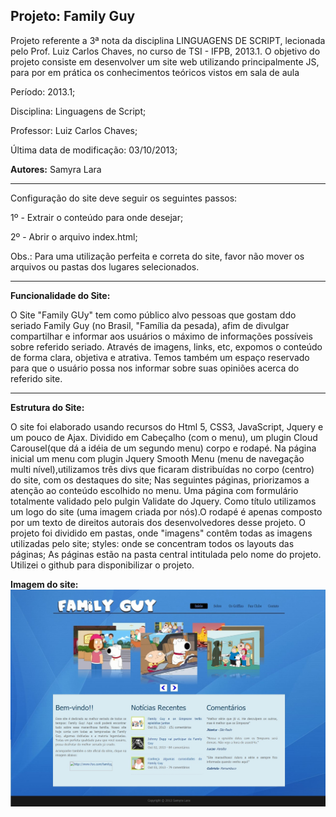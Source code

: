 ## **Projeto: Family Guy** ##

Projeto referente a 3ª nota da disciplina LINGUAGENS DE SCRIPT, lecionada pelo Prof. Luiz Carlos Chaves, no curso de TSI - IFPB, 2013.1.
O objetivo do projeto consiste em desenvolver um site web utilizando principalmente JS, para por em prática os conhecimentos teóricos vistos em sala de aula

Período: 2013.1;

Disciplina: Linguagens de Script;

Professor: Luiz Carlos Chaves;

Última data de modificação: 03/10/2013;


**Autores:** 
Samyra Lara 

________________________________________________________
Configuração do site deve seguir os seguintes passos:

1º - Extrair o conteúdo para onde desejar;

2º - Abrir o arquivo index.html;

Obs.: Para uma utilização perfeita e correta do site, favor não mover os arquivos ou pastas dos lugares selecionados.


_______________________________________________________
**Funcionalidade do Site:**

O Site "Family GUy" tem como público alvo pessoas que gostam ddo seriado Family Guy (no Brasil, "Família da pesada), afim de divulgar compartilhar e informar
aos usuários o máximo de informações possíveis sobre referido seriado. Através de imagens, links, etc, expomos o conteúdo de forma clara, objetiva e atrativa. Temos também um espaço reservado para
que o usuário possa nos informar sobre suas opiniões acerca do referido site.

________________________________________________________

**Estrutura do Site:**

O site foi elaborado usando recursos do Html 5, CSS3, JavaScript, Jquery e um pouco de Ajax. Dividido em Cabeçalho (com o menu), um plugin Cloud Carousel(que dá a idéia de um segundo menu) corpo e rodapé. 
Na página inicial um menu com plugin Jquery Smooth Menu (menu de navegação multi nível),utilizamos três divs que ficaram distribuídas no corpo (centro) do site, com os destaques do site;
Nas seguintes páginas, priorizamos a atenção ao conteúdo escolhido no menu.
Uma página com formulário totalmente validado pelo pulgin Validate do Jquery.
Como título utilizamos um logo do site (uma imagem criada por nós).O rodapé é apenas composto por um texto de direitos autorais dos desenvolvedores desse projeto.
O projeto foi dividido em pastas, onde "imagens" contêm todas as imagens utilizadas pelo site;
styles: onde se concentram todos os layouts das páginas;
As páginas estão na pasta central intitulada pelo nome do projeto.
Utilizei o github para disponibilizar o projeto.


**Imagem do site:**
![Projeto](https://github.com/samyralara/LMeLS/blob/master/ProjetoLS%20-%20Family%20Guy/imagem%20do%20site.jpg)

